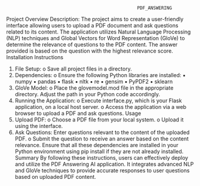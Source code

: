                                                      PDF_ANSWERING
Project Overview
Description: The project aims to create a user-friendly interface allowing users
to upload a PDF document and ask questions related to its content. The
application utilizes Natural Language Processing (NLP) techniques and Global
Vectors for Word Representation (GloVe) to determine the relevance of
questions to the PDF content. The answer provided is based on the question
with the highest relevance score.
Installation Instructions
1. File Setup:
o Save all project files in a directory.
2. Dependencies:
o Ensure the following Python libraries are installed:
▪ numpy
▪ pandas
▪ flask
▪ nltk
▪ re
▪ gensim
▪ PyPDF2
▪ sklearn
3. GloVe Model:
o Place the glovemodel.mod file in the appropriate directory.
Adjust the path in your Python code accordingly.
4. Running the Application:
o Execute interface.py, which is your Flask application, on a
local host server.
o Access the application via a web browser to upload a PDF and ask
questions.
Usage
1. Upload PDF:
o Choose a PDF file from your local system.
o Upload it using the interface.
2. Ask Questions:
   Enter questions relevant to the content of the uploaded PDF.
o Submit the question to receive an answer based on the content
relevance.
Ensure that all these dependencies are installed in your Python environment
using pip install <package-name> if they are not already installed.
Summary
By following these instructions, users can effectively deploy and utilize the PDF
Answering AI application. It integrates advanced NLP and GloVe techniques to
provide accurate responses to user questions based on uploaded PDF content.
